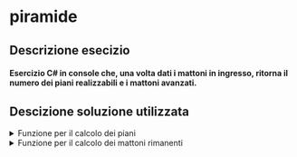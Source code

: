 # piramide
## Descrizione esecizio
#### Esercizio C# in console che, una volta dati i mattoni in ingresso, ritorna il numero dei piani realizzabili e i mattoni avanzati.

## Descizione soluzione utilizzata

<details>
<summary>Funzione per il calcolo dei piani</summary>
 
```c#
public static int Piani( int mattoni )
{
```
Dichiariamo la funzione dove andare ad inserire le istruzioni per il calcolo dei piani.

<details>
<summary>Controllo del numero dei mattoni</summary>
 
```c#
if(mattoni<=0){
    return 0;
}
```
Controlliamo che i mattoni siano maggiori di 0.
</details>
<details>
<summary>Creazione variabili utili</summary>

```c#
int risultato=0;
int counterFloors=0;
int counterBlocks=1;
```
Creaiamo le variabili che ci serviranno in seguito.
</details>
<details>
<summary>Calcolo dei piani</summary>

```c#
for(counterFloors=0;mattoni>0;counterFloors++){
    risultato = counterBlocks*counterBlocks;
    mattoni-=risultato;
    counterBlocks+=2;
}

if(mattoni<0){
    counterFloors--;
}

return counterFloors;
```
Tramite <i>for</i> calcoliamo in <i><b>counterFloors</b></i> i piani che riusciremo a costruire. Con l'<i>if</i> in caso i mattoni vadano in negativo togliamo un piano, dato che l'ultimo piano non siamo chiaramenti riusciti a costruirlo essendo andati in negativo con i mattoni.
</details>
</details>


<details>
<summary>Funzione per il calcolo dei mattoni rimanenti</summary>

```c#
public static int Rimanenti( int mattoni )
{
```   
Dichiariamo la funzione dove andare ad inserire le istruzioni per il calcolo dei mattoni rimanenti.
<details>
<summary>Dichiarazione variabili utili</summary>

```c#
int piani=Piani(mattoni);
int restoMattoni=mattoni;
int num=1;
```
Creaiamo le variabili che ci serviranno in seguito.
</details>
<details>
<summary>Calcolo dei mattoni rimasti</summary>

```c#
for(int i=0;i<piani;i++){
    restoMattoni-=num*num;
    num+=2;
}
return restoMattoni;
```
Tramite <i>for</i> calcoliamo quanti mattoni ci resteranno dopo aver costruito la piramide, inserendo questo dato nella variabile <i><b>restoMattoni</b></i>. Restituiamo poi la variabile.
</details>
